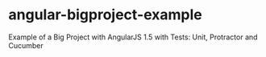 # angular-bigproject-example
Example of a Big Project with AngularJS 1.5 with Tests: Unit, Protractor and Cucumber 
